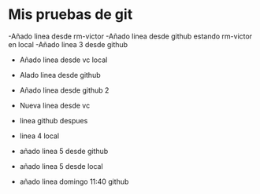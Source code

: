 # Mis pruebas de git

-Añado linea desde rm-victor
-Añado linea desde github estando rm-victor en local
-Añado linea 3 desde github

- Añado linea desde vc local
- Alado linea desde github
- Añado linea desde github 2

- Nueva linea desde vc
- linea github despues

- linea 4 local
- añado linea 5 desde github

- añado linea 5 desde local
- añado linea domingo 11:40 github
